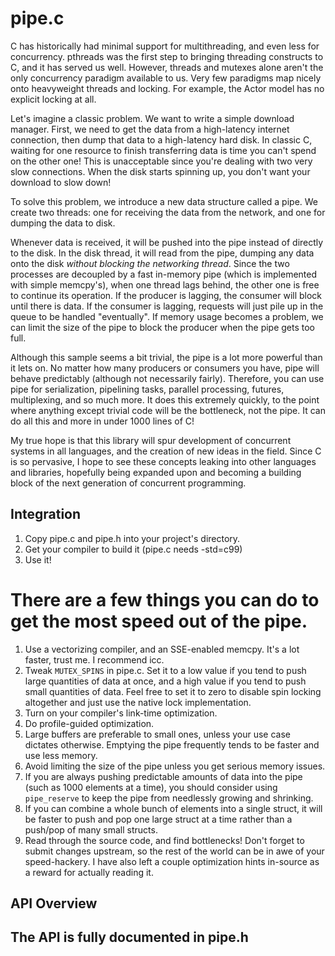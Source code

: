 # pipe.c

C has historically had minimal support for multithreading, and even less
for concurrency. pthreads was the first step to bringing threading
constructs to C, and it has served us well. However, threads and mutexes
alone aren't the only concurrency paradigm available to us. Very few
paradigms map nicely onto heavyweight threads and locking. For example,
the Actor model has no explicit locking at all.

Let's imagine a classic problem. We want to write a simple download
manager. First, we need to get the data from a high-latency internet
connection, then dump that data to a high-latency hard disk. In
classic C, waiting for one resource to finish transferring data is time
you can't spend on the other one! This is unacceptable since you're
dealing with two very slow connections. When the disk starts spinning
up, you don't want your download to slow down!

To solve this problem, we introduce a new data structure called a pipe.
We create two threads: one for receiving the data from the network,
and one for dumping the data to disk.

Whenever data is received, it will be pushed into the pipe instead of
directly to the disk. In the disk thread, it will read from the pipe,
dumping any data onto the disk *without blocking the networking thread*.
Since the two processes are decoupled by a fast in-memory pipe (which
is implemented with simple memcpy's), when one thread lags behind, the
other one is free to continue its operation. If the producer is lagging,
the consumer will block until there is data. If the consumer is lagging,
requests will just pile up in the queue to be handled "eventually". If
memory usage becomes a problem, we can limit the size of the pipe to
block the producer when the pipe gets too full.

Although this sample seems a bit trivial, the pipe is a lot more powerful
than it lets on. No matter how many producers or consumers you have, pipe
will behave predictably (although not necessarily fairly). Therefore, you
can use pipe for serialization, pipelining tasks, parallel processing,
futures, multiplexing, and so much more. It does this extremely quickly,
to the point where anything except trivial code will be the bottleneck,
not the pipe. It can do all this and more in under 1000 lines of C!

My true hope is that this library will spur development of concurrent
systems in all languages, and the creation of new ideas in the field.
Since C is so pervasive, I hope to see these concepts leaking into other
languages and libraries, hopefully being expanded upon and becoming a
building block of the next generation of concurrent programming.

Integration
------------

1. Copy pipe.c and pipe.h into your project's directory.
2. Get your compiler to build it (pipe.c needs -std=c99)
3. Use it!


# There are a few things you can do to get the most speed out of the pipe.

 1. Use a vectorizing compiler, and an SSE-enabled memcpy. It's a lot
   faster, trust me. I recommend icc.
 2. Tweak `MUTEX_SPINS` in pipe.c. Set it to a low value if you tend to
   push large quantities of data at once, and a high value if you tend to
   push small quantities of data. Feel free to set it to zero to disable
   spin locking altogether and just use the native lock implementation.
 3. Turn on your compiler's link-time optimization.
 4. Do profile-guided optimization.
 5. Large buffers are preferable to small ones, unless your use case
   dictates otherwise. Emptying the pipe frequently tends to be faster
   and use less memory.
 6. Avoid limiting the size of the pipe unless you get serious memory
   issues.
 7. If you are always pushing predictable amounts of data into the pipe
   (such as 1000 elements at a time), you should consider using
   `pipe_reserve` to keep the pipe from needlessly growing and
   shrinking.
 8. If you can combine a whole bunch of elements into a single struct, it
   will be faster to push and pop one large struct at a time rather than
   a push/pop of many small structs.
 9. Read through the source code, and find bottlenecks! Don't forget to
   submit changes upstream, so the rest of the world can be in awe of
   your speed-hackery. I have also left a couple optimization hints
   in-source as a reward for actually reading it.

## API Overview

## The API is fully documented in pipe.h